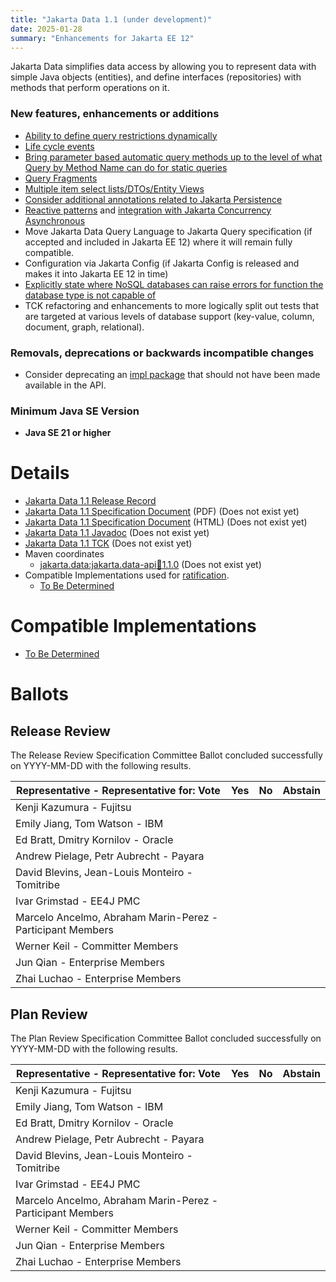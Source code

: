 ```yaml
---
title: "Jakarta Data 1.1 (under development)"
date: 2025-01-28
summary: "Enhancements for Jakarta EE 12"
---
```


Jakarta Data simplifies data access by allowing you to represent data with simple Java objects (entities), and define interfaces (repositories) with methods that perform operations on it.

### New features, enhancements or additions

* [Ability to define query restrictions dynamically](https://github.com/jakartaee/data/issues/829)
* [Life cycle events](https://github.com/jakartaee/data/issues/373)
* [Bring parameter based automatic query methods up to the level of what Query by Method Name can do for static queries](https://github.com/jakartaee/data/issues/857)
* [Query Fragments](https://github.com/jakartaee/data/issues/546)
* [Multiple item select lists/DTOs/Entity Views](https://github.com/jakartaee/data/issues/539)
* [Consider additional annotations related to Jakarta Persistence](https://github.com/jakartaee/data/issues/470)
* [Reactive patterns](https://github.com/jakartaee/data/issues/17) and [integration with Jakarta Concurrency Asynchronous](https://github.com/jakartaee/data/issues/19)
* Move Jakarta Data Query Language to Jakarta Query specification (if accepted and included in Jakarta EE 12) where it will remain fully compatible.
* Configuration via Jakarta Config (if Jakarta Config is released and makes it into Jakarta EE 12 in time)
* [Explicitly state where NoSQL databases can raise errors for function the database type is not capable of](https://github.com/jakartaee/data/issues/782)
* TCK refactoring and enhancements to more logically split out tests that are targeted at various levels of database support (key-value, column, document, graph, relational).


### Removals, deprecations or backwards incompatible changes

* Consider deprecating an [impl package](https://github.com/jakartaee/data/tree/main/api/src/main/java/jakarta/data/metamodel/impl) that should not have been made available in the API.

### Minimum Java SE Version
<!-- Specify the minimum required Java SE version for this specification -->
* **Java SE 21 or higher**

# Details

* [Jakarta Data 1.1 Release Record](https://projects.eclipse.org/projects/ee4j.data/releases/1.1)
* [Jakarta Data 1.1 Specification Document](./jakarta-data-1.1.pdf) (PDF) (Does not exist yet)
* [Jakarta Data 1.1 Specification Document](./jakarta-data-spec-1.1.html) (HTML) (Does not exist yet)
* [Jakarta Data 1.1 Javadoc](./apidocs) (Does not exist yet)
* [Jakarta Data 1.1 TCK](http://downloads.eclipse.org/jakarta/data/1.1/data-tck-1.1.0.zip) (Does not exist yet)
* Maven coordinates
  * [jakarta.data:jakarta.data-api:jar:1.1.0](https://search.maven.org/artifact/jakarta.data/jakarta.data-api/1.1.0/jar) (Does not exist yet)
* Compatible Implementations used for [ratification](https://www.eclipse.org/projects/efsp/?version=1.2#efsp-ratification).
  * [To Be Determined](https://github.com/)

# Compatible Implementations

* [To Be Determined](https://github.com/)

# Ballots

## Release Review

The Release Review Specification Committee Ballot concluded successfully on YYYY-MM-DD with the following results.

|Representative - Representative for: Vote                  |  Yes    | No      | Abstain  |
|-----------------------------------------------------------|---------|---------|----------|
|Kenji Kazumura - Fujitsu                                   |         |         |          |
|Emily Jiang, Tom Watson - IBM                              |         |         |          |
|Ed Bratt, Dmitry Kornilov - Oracle                         |         |         |          |
|Andrew Pielage, Petr Aubrecht - Payara                     |         |         |          |
|David Blevins, Jean-Louis Monteiro - Tomitribe             |         |         |          |
|Ivar Grimstad - EE4J PMC                                   |         |         |          |
|Marcelo Ancelmo, Abraham Marin-Perez - Participant Members |         |         |          |
|Werner Keil - Committer Members                            |         |         |          |
|Jun Qian - Enterprise Members                              |         |         |          |
|Zhai Luchao - Enterprise Members                           |         |         |          |

## Plan Review

The Plan Review Specification Committee Ballot concluded successfully on YYYY-MM-DD with the following results.

|Representative - Representative for: Vote                  |  Yes    | No      | Abstain  |
|-----------------------------------------------------------|---------|---------|----------|
|Kenji Kazumura - Fujitsu                                   |         |         |          |
|Emily Jiang, Tom Watson - IBM                              |         |         |          |
|Ed Bratt, Dmitry Kornilov - Oracle                         |         |         |          |
|Andrew Pielage, Petr Aubrecht - Payara                     |         |         |          |
|David Blevins, Jean-Louis Monteiro - Tomitribe             |         |         |          |
|Ivar Grimstad - EE4J PMC                                   |         |         |          |
|Marcelo Ancelmo, Abraham Marin-Perez - Participant Members |         |         |          |
|Werner Keil - Committer Members                            |         |         |          |
|Jun Qian - Enterprise Members                              |         |         |          |
|Zhai Luchao - Enterprise Members                           |         |         |          |

